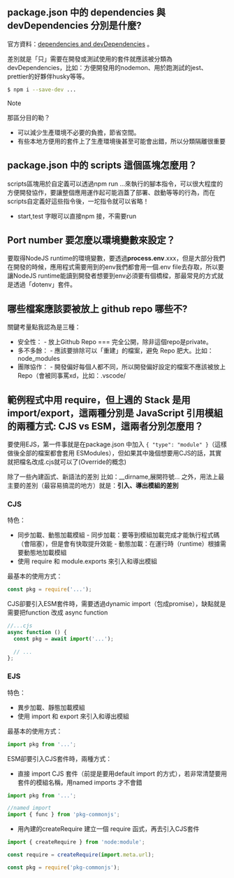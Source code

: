 ## package.json 中的 dependencies 與 devDependencies 分別是什麼?

官方資料：[dependencies and devDependencies](https://docs.npmjs.com/specifying-dependencies-and-devdependencies-in-a-package-json-file) 。

差別就是「只」需要在開發或測試使用的套件就應該被分類為devDependencies，比如：方便開發用的nodemon、用於跑測試的jest、prettier的好夥伴husky等等。
```bash
$ npm i --save-dev ...
```
> [!NOTE]
> 那區分目的勒？
> * 可以減少生產環境不必要的負擔，節省空間。
> * 有些本地方便用的套件上了生產環境後甚至可能會出錯，所以分類隔離很重要


## package.json 中的 scripts 這個區塊怎麼用？

scripts區塊用於自定義可以透過npm run ...來執行的腳本指令，可以很大程度的方便開發協作，要讓整個應用運作起可能涵蓋了部署、啟動等等的行為，而在scripts自定義好這些指令後，一坨指令就可以省略！
- start,test 字眼可以直接npm 接，不需要run


## Port number 要怎麼以環境變數來設定？

要取得NodeJS runtime的環境變數，要透過**process.env**.xxx，但是大部分我們在開發的時候，應用程式需要用到的env我們都會用一個.env file去存取，所以要讓NodeJS runtime能讀到開發者想要到env必須要有個橋樑，那最常見的方式就是透過「dotenv」套件。


## 哪些檔案應該要被放上 github repo 哪些不?

關鍵考量點我認為是三種：
- 安全性：
        - 放上Github Repo === 完全公開，除非這個repo是private。
- 多不多餘：
        - 應該要排除可以「重建」的檔案，避免 Repo 肥大。比如：node_modules
- 團隊協作：
        - 開發偏好每個人都不同，所以開發偏好設定的檔案不應該被放上 Repo（會被同事罵xd，比如：.vscode/


## 範例程式中用 require，但上週的 Stack 是用 import/export，這兩種分別是 JavaScript 引用模組的兩種方式: CJS vs ESM，這兩者分別怎麼用？

要使用EJS，第一件事就是在package.json 中加入 `{ "type": "module" }`（這樣做後全部的檔案都會套用 ESModules），但如果其中幾個想要用CJS的話，其實就把檔名改成.cjs就可以了(Override的概念)

除了一些內建函式、新語法的差別 比如：__dirname,展開符號... 之外，用法上最主要的差別（最容易搞混的地方）就是：**引入、導出模組的差別**

### CJS

特色：
- 同步加載、動態加載模組
        - 同步加載：要等到模組加載完成才能執行程式碼（會阻塞），但是會有快取提升效能
        - 動態加載：在運行時（runtime）根據需要動態地加載模組
- 使用 require 和 module.exports 來引入和導出模組

最基本的使用方式：
```js
const pkg = require('...');
```

CJS卻要引入ESM套件時，需要透過dynamic import（包成promise），缺點就是需要把function 改成 async function
```js
//...cjs
async function () {
  const pkg = await import('...');
  
  // ...
};
```



### EJS

特色：
- 異步加載、靜態加載模組
- 使用 import 和 export 來引入和導出模組

最基本的使用方式：
```js
import pkg from '...';
```

ESM卻要引入CJS套件時，兩種方式：
- 直接 import CJS 套件（前提是要用default import 的方式），若非常清楚要用套件的模組名稱，用named imports 才不會錯
```js
import pkg from '...';

//named import
import { func } from 'pkg-commonjs';
```
- 用內建的createRequire 建立一個 require 函式，再去引入CJS套件
```js
import { createRequire } from 'node:module';

const require = createRequire(import.meta.url);

const pkg = require('pkg-commonjs');
```


